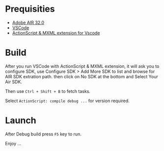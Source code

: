 # Prequisities

* [Adobe AIR 32.0](https://www.adobe.com/devnet/air/air-sdk-download.html)
* [VSCode](https://code.visualstudio.com/download)
* [ActionScript & MXML extension for Vscode](https://marketplace.visualstudio.com/items?itemName=bowlerhatllc.vscode-nextgenas)

# Build
After you run VSCode with ActionScript & MXML extension, it will ask you to
configure SDK, use Configure SDK > Add More SDK to list and browse for
AIR SDK extration path. then click on No SDK at the bottom and Select
Your Air SDK.

Then use `Ctrl + Shift + B` to fetch tasks.

Select `ActionScript: compile debug ...` for version required.

# Launch
After Debug build press `F5` key to run.

Enjoy ...